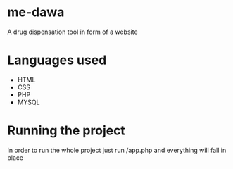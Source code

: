 # me-dawa
A drug dispensation tool in form of a website

# Languages used
- HTML
- CSS
- PHP
- MYSQL

# Running the project
In order to run the whole project just run /app.php and everything will fall in place
